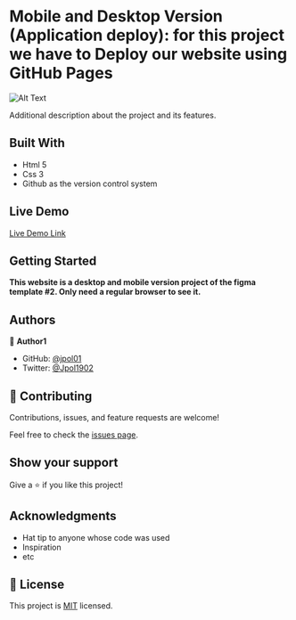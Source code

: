 

#  Mobile and Desktop Version (Application deploy): for this project we have to Deploy our website using GitHub Pages


![Alt Text](https://media.giphy.com/media/7CTX0mS641nGXcpSHr/giphy.gif)


Additional description about the project and its features.

## Built With

- Html 5
- Css 3
- Github as the version control system

## Live Demo

[Live Demo Link]( https://jpol01.github.io/Portfolio/)


## Getting Started

**This website is a desktop and mobile version project of the figma template #2. Only need a regular browser to see it.**


## Authors

👤 **Author1**

- GitHub: [@jpol01](https://github.com/jpol01)
- Twitter: [@Jpol1902](https://twitter.com/Jpol1902)




## 🤝 Contributing

Contributions, issues, and feature requests are welcome!

Feel free to check the [issues page](../../issues/).

## Show your support

Give a ⭐️ if you like this project!

## Acknowledgments

- Hat tip to anyone whose code was used
- Inspiration
- etc

## 📝 License

This project is [MIT](./MIT.md) licensed.
